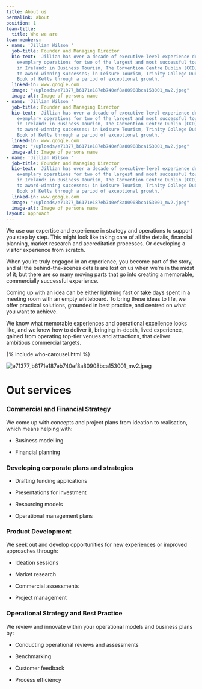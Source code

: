 ```yaml
---
title: About us
permalink: about
position: 1
team-title:
  title: Who we are
team-members:
- name: 'Jillian Wilson '
  job-title: Founder and Managing Director
  bio-text: 'Jillian has over a decade of executive-level experience driving and delivering
    exemplary operations for two of the largest and most successful tourism venues
    in Ireland: in Business Tourism, The Convention Centre Dublin (CCD) from start-up
    to award-winning successes; in Leisure Tourism, Trinity College Dublin and The
    Book of Kells through a period of exceptional growth.'
  linked-in: www.google.com
  image: "/uploads/e71377_b6171e187eb740ef8a80908bca153001_mv2.jpeg"
  image-alt: Image of persons name
- name: 'Jillian Wilson '
  job-title: Founder and Managing Director
  bio-text: 'Jillian has over a decade of executive-level experience driving and delivering
    exemplary operations for two of the largest and most successful tourism venues
    in Ireland: in Business Tourism, The Convention Centre Dublin (CCD) from start-up
    to award-winning successes; in Leisure Tourism, Trinity College Dublin and The
    Book of Kells through a period of exceptional growth.'
  linked-in: www.google.com
  image: "/uploads/e71377_b6171e187eb740ef8a80908bca153001_mv2.jpeg"
  image-alt: Image of persons name
- name: 'Jillian Wilson '
  job-title: Founder and Managing Director
  bio-text: 'Jillian has over a decade of executive-level experience driving and delivering
    exemplary operations for two of the largest and most successful tourism venues
    in Ireland: in Business Tourism, The Convention Centre Dublin (CCD) from start-up
    to award-winning successes; in Leisure Tourism, Trinity College Dublin and The
    Book of Kells through a period of exceptional growth.'
  linked-in: www.google.com
  image: "/uploads/e71377_b6171e187eb740ef8a80908bca153001_mv2.jpeg"
  image-alt: Image of persons name
layout: approach
---
```


We use our expertise and experience in strategy and operations to support you step by step. This might look like taking care of all the details, financial planning, market research and accreditation processes. Or developing a visitor experience from scratch.

When you’re truly engaged in an experience, you become part of the story, and all the behind-the-scenes details are lost on us when we’re in the midst of it; but there are so many moving parts that go into creating a memorable, commercially successful experience.

Coming up with an idea can be either lightning fast or take days spent in a meeting room with an empty whiteboard. To bring these ideas to life, we offer practical solutions, grounded in best practice, and centred on what you want to achieve.

We know what memorable experiences and operational excellence looks like, and we know how to deliver it, bringing in-depth, lived experience, gained from operating top-tier venues and attractions, that deliver ambitious commercial targets.

{% include who-carousel.html %}

![e71377_b6171e187eb740ef8a80908bca153001_mv2.jpeg](/wrecktangle/uploads/e71377_b6171e187eb740ef8a80908bca153001_mv2.jpeg)

# Out services

### Commercial and Financial Strategy

We come up with concepts and project plans from ideation to realisation, which means helping with:

* Business modelling

* Financial planning

### Developing corporate plans and strategies

* Drafting funding applications

* Presentations for investment

* Resourcing models

* Operational management plans

### Product Development

We seek out and develop opportunities for new experiences or improved approaches through:

* Ideation sessions

* Market research

* Commercial assessments

* Project management

### Operational Strategy and Best Practice

We review and innovate within your operational models and business plans by:

* Conducting operational reviews and assessments

* Benchmarking

* Customer feedback

* Process efficiency